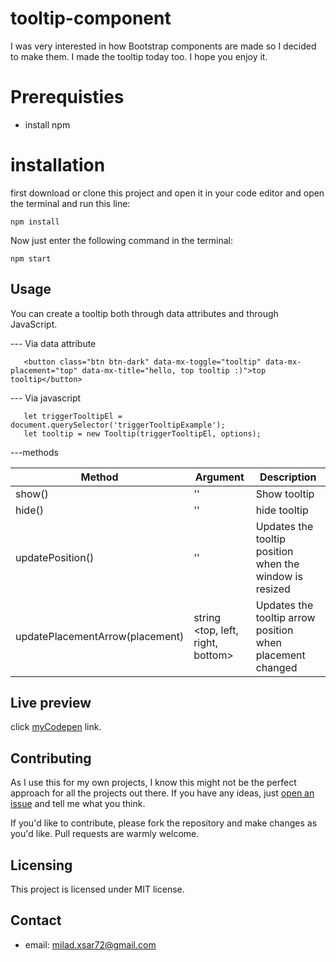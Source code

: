 # tooltip-component
I was very interested in how Bootstrap components are made so I decided to make them. I made the tooltip today too. I hope you enjoy it.

# Prerequisties
* install npm

# installation
 first download or clone this project and open it in your code editor and open the terminal and run this line:
 ```shell
npm install
```
Now just enter the following command in the terminal:
 ```shell
npm start
```

## Usage
You can create a tooltip both through data attributes and through JavaScript.

--- Via data attribute
 ```shell
    <button class="btn btn-dark" data-mx-toggle="tooltip" data-mx-placement="top" data-mx-title="hello, top tooltip :)">top tooltip</button>
```

--- Via javascript

 ```shell
    let triggerTooltipEl = document.querySelector('triggerTooltipExample');
    let tooltip = new Tooltip(triggerTooltipEl, options);
```

---methods

Method | Argument | Description 
--- | --- | --- | 
show() | '' | Show tooltip | 
hide() | '' | hide tooltip |
updatePosition() | '' | Updates the tooltip position when the window is resized |
updatePlacementArrow(placement) | string <top, left, right, bottom> | Updates the tooltip arrow position when placement changed |

## Live preview
  click [myCodepen](https://codepen.io/mxworld/pen/LYjojPY) link.

## Contributing
As I use this for my own projects, I know this might not be the perfect approach
for all the projects out there. If you have any ideas, just
[open an issue](https://github.com/Miladxsar23/tooltip-component/issues/new) and tell me what you think.

If you'd like to contribute, please fork the repository and make changes as
you'd like. Pull requests are warmly welcome.

## Licensing
This project is licensed under MIT license.

## Contact
* email: milad.xsar72@gmail.com
